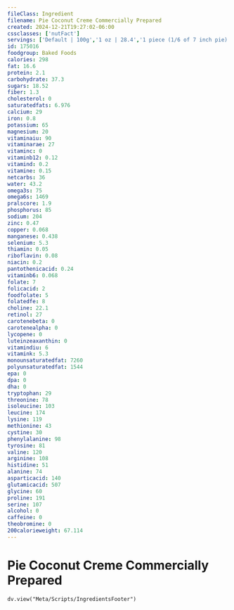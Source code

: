 ```yaml
---
fileClass: Ingredient
filename: Pie Coconut Creme Commercially Prepared
created: 2024-12-21T19:27:02-06:00
cssclasses: ['nutFact']
servings: ['Default | 100g','1 oz | 28.4','1 piece (1/6 of 7 inch pie) | 64','1 piece (1/8 of 7 inch pie) | 48']
id: 175016
foodgroup: Baked Foods
calories: 298
fat: 16.6
protein: 2.1
carbohydrate: 37.3
sugars: 18.52
fiber: 1.3
cholesterol: 0
saturatedfats: 6.976
calcium: 29
iron: 0.8
potassium: 65
magnesium: 20
vitaminaiu: 90
vitaminarae: 27
vitaminc: 0
vitaminb12: 0.12
vitamind: 0.2
vitamine: 0.15
netcarbs: 36
water: 43.2
omega3s: 75
omega6s: 1469
pralscore: 1.9
phosphorus: 85
sodium: 204
zinc: 0.47
copper: 0.068
manganese: 0.438
selenium: 5.3
thiamin: 0.05
riboflavin: 0.08
niacin: 0.2
pantothenicacid: 0.24
vitaminb6: 0.068
folate: 7
folicacid: 2
foodfolate: 5
folatedfe: 8
choline: 22.1
retinol: 27
carotenebeta: 0
carotenealpha: 0
lycopene: 0
luteinzeaxanthin: 0
vitamindiu: 6
vitamink: 5.3
monounsaturatedfat: 7260
polyunsaturatedfat: 1544
epa: 0
dpa: 0
dha: 0
tryptophan: 29
threonine: 78
isoleucine: 103
leucine: 174
lysine: 119
methionine: 43
cystine: 30
phenylalanine: 98
tyrosine: 81
valine: 120
arginine: 108
histidine: 51
alanine: 74
asparticacid: 140
glutamicacid: 507
glycine: 60
proline: 191
serine: 107
alcohol: 0
caffeine: 0
theobromine: 0
200calorieweight: 67.114
---
```


# Pie Coconut Creme Commercially Prepared

```dataviewjs
dv.view("Meta/Scripts/IngredientsFooter")
```